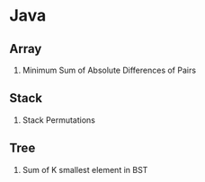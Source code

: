 # Java

## Array

1. Minimum Sum of Absolute Differences of Pairs


## Stack
1. Stack Permutations


## Tree
1. Sum of K smallest element in BST